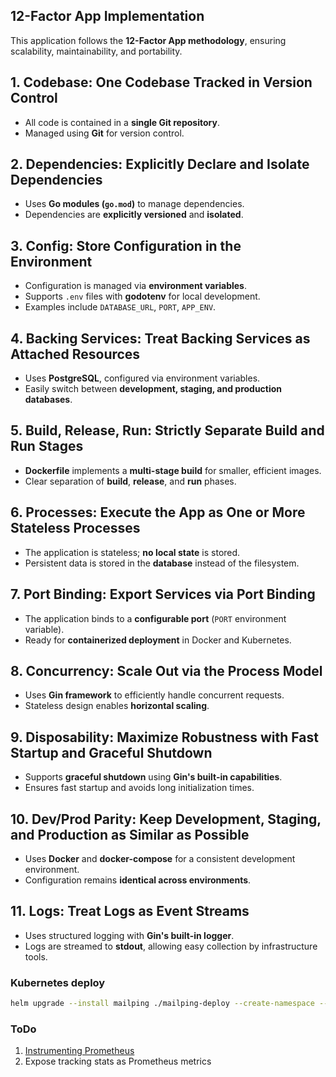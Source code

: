 ## **12-Factor App Implementation**

This application follows the **12-Factor App methodology**, ensuring scalability, maintainability, and portability.  

## **1. Codebase**: One Codebase Tracked in Version Control  
- All code is contained in a **single Git repository**.  
- Managed using **Git** for version control.  

## **2. Dependencies**: Explicitly Declare and Isolate Dependencies  
- Uses **Go modules (`go.mod`)** to manage dependencies.  
- Dependencies are **explicitly versioned** and **isolated**.  

## **3. Config**: Store Configuration in the Environment  
- Configuration is managed via **environment variables**.  
- Supports `.env` files with **godotenv** for local development.  
- Examples include `DATABASE_URL`, `PORT`, `APP_ENV`.  

## **4. Backing Services**: Treat Backing Services as Attached Resources  
- Uses **PostgreSQL**, configured via environment variables.  
- Easily switch between **development, staging, and production databases**.  

## **5. Build, Release, Run**: Strictly Separate Build and Run Stages  
- **Dockerfile** implements a **multi-stage build** for smaller, efficient images.  
- Clear separation of **build**, **release**, and **run** phases.  

## **6. Processes**: Execute the App as One or More Stateless Processes  
- The application is stateless; **no local state** is stored.  
- Persistent data is stored in the **database** instead of the filesystem.  

## **7. Port Binding**: Export Services via Port Binding  
- The application binds to a **configurable port** (`PORT` environment variable).  
- Ready for **containerized deployment** in Docker and Kubernetes.  

## **8. Concurrency**: Scale Out via the Process Model  
- Uses **Gin framework** to efficiently handle concurrent requests.  
- Stateless design enables **horizontal scaling**.  

## **9. Disposability**: Maximize Robustness with Fast Startup and Graceful Shutdown  
- Supports **graceful shutdown** using **Gin's built-in capabilities**.  
- Ensures fast startup and avoids long initialization times.  

## **10. Dev/Prod Parity**: Keep Development, Staging, and Production as Similar as Possible  
- Uses **Docker** and **docker-compose** for a consistent development environment.  
- Configuration remains **identical across environments**.  

## **11. Logs**: Treat Logs as Event Streams  
- Uses structured logging with **Gin's built-in logger**.  
- Logs are streamed to **stdout**, allowing easy collection by infrastructure tools.  



### Kubernetes deploy

```sh
helm upgrade --install mailping ./mailping-deploy --create-namespace --namespace mailping
```


### ToDo

1. [Instrumenting Prometheus](https://prometheus.io/docs/guides/go-application/#instrumenting-a-go-application-for-prometheus)
2. Expose tracking stats as Prometheus metrics